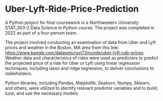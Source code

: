 # Uber-Lyft-Ride-Price-Prediction
A Python project for final coursework in a Northwestern University STAT_303-2 Data Science in Python course. The project was completed in 2022 as part of a four-person team.

The project involved conducting an examination of data from Uber and Lyft prices and weather in the Boston, MA area from this link: https://www.kaggle.com/datasets/ravi72munde/uber-lyft-cab-prices. Weather data and characteristics of rides were used as predictors to predict the projected price of a ride for Uber or Lyft using linear regression techniques, including lasso and ridge regression, to deliver conclusions to stakeholders.

Python libraries, including Pandas, Matplotlib, Seaborn, Numpy, Sklearn, and others, were utilized to identify relevant predictor variables and to build, tune, and use the necessary models.
